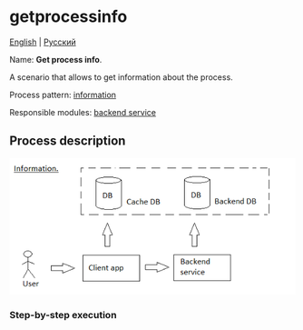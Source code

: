 # getprocessinfo

[English](getprocessinfo.md) | [Русский](getprocessinfo.ru.md)

Name: **Get process info**.

A scenario that allows to get information about the process.

Process pattern: [information](../../processpatterns/information.md)

Responsible modules: [backend service](../../backend/systembackend.md)

## Process description

![information_overall](../../img/information_overall.png)

### Step-by-step execution
